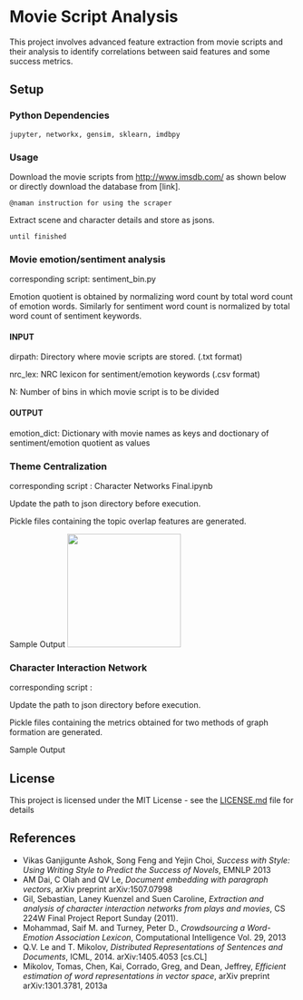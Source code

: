 # Movie Script Analysis 

This project involves advanced feature extraction from movie scripts and their analysis to identify correlations between said features and some success metrics. 

## Setup

### Python Dependencies

```
jupyter, networkx, gensim, sklearn, imdbpy
```

### Usage

Download the movie scripts from http://www.imsdb.com/ as shown below or directly download the database from [link].
```
@naman instruction for using the scraper
```
Extract scene and character details and store as jsons.
```
until finished
```
### Movie emotion/sentiment analysis

corresponding script: sentiment_bin.py

Emotion quotient is obtained by normalizing word count by total word count of 
emotion words. Similarly for sentiment word count is normalized by total word 
count of sentiment keywords.
#### INPUT

dirpath:    Directory where movie scripts are stored. (.txt format)

nrc_lex:    NRC lexicon for sentiment/emotion keywords (.csv format)

N:          Number of bins in which movie script is to be divided

#### OUTPUT

emotion_dict:   Dictionary with movie names as keys and doctionary of 
                sentiment/emotion quotient as values
                

### Theme Centralization

corresponding script : Character Networks Final.ipynb

Update the path to json directory before execution. 

Pickle files containing the topic overlap features are generated.

Sample Output
<img src="https://raw.githubusercontent.com/njordsir/Movie-Script-Analysis/master/Images/dist1.png" height="200px">


### Character Interaction Network

corresponding script :

Update the path to json directory before execution. 

Pickle files containing the metrics obtained for two methods of graph formation are generated.

Sample Output
 


## License

This project is licensed under the MIT License - see the [LICENSE.md](LICENSE.md) file for details

## References

* Vikas Ganjigunte Ashok, Song Feng and Yejin Choi, *Success with Style: Using Writing Style to Predict the Success of Novels*, EMNLP 2013 
* AM Dai, C Olah and QV Le, *Document embedding with paragraph vectors*, arXiv preprint arXiv:1507.07998 
* Gil, Sebastian, Laney Kuenzel and Suen Caroline, *Extraction and analysis of character interaction networks from plays and movies*,  CS 224W Final Project Report Sunday (2011). 
* Mohammad, Saif M. and Turney, Peter D., *Crowdsourcing a Word-Emotion Association Lexicon*, Computational Intelligence Vol. 29, 2013
* Q.V. Le and T. Mikolov, *Distributed Representations of Sentences and Documents*, ICML, 2014. arXiv:1405.4053 [cs.CL] 
* Mikolov, Tomas, Chen, Kai, Corrado, Greg, and Dean, Jeffrey, *Efficient estimation of word representations in vector space*, arXiv preprint arXiv:1301.3781, 2013a 
